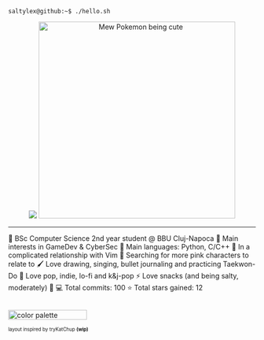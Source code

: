```console
saltylex@github:~$ ./hello.sh
```
<p align="center">
<img src="https://capsule-render.vercel.app/api?type=waving&color=0:770058,50:bc96e6,100:048ba8&height=200&width=640&section=header&text=✨%20hello%20!%20%E2%9C%A7%CB%96%C2%B0&fontSize=60&animation=scaleIn&fontColor=ffe6ee" />

<img src="https://github.com/saltylex/saltylex/blob/working/images/placeholder_mew_gif.gif" alt="Mew Pokemon being cute" width="400" /> 
</p>

---  


🏫 BSc Computer Science 2nd year student @ BBU Cluj-Napoca
🎲 Main interests in GameDev & CyberSec
🌟 Main languages: Python, C/C++
💖 In a complicated relationship with Vim
🧁 Searching for more pink characters to relate to
🖌️ Love drawing, singing, bullet journaling and practicing Taekwon-Do
🎵 Love pop, indie, lo-fi and k&j-pop
⚡ Love snacks (and being salty, moderately) 🧂
💻 Total commits: 100
⭐ Total stars gained: 12

<br>
<img align="left">
<img alt="color palette" src="https://github.com/saltylex/saltylex/blob/main/images/pall.png" width="160" height="20" />
</img>


<sup><sub>layout inspired by tryKatChup <b> (wip) </b></sup></sub> 
